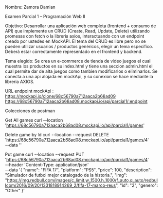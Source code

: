 Nombre: Zamora Damian 

Examen Parcial 1 – Programación Web II

Objetivo: 
Desarrollar una aplicación web completa (frontend + consumo de API) que implemente un 
CRUD (Create, Read, Update, Delete) utilizando promesas con fetch o la librería axios, 
interactuando con un endpoint creado por ustedes en MockAPI. El tema del CRUD es libre pero 
no se pueden utilizar usuarios / productos genéricos, elegir un tema específico. Deberá estar 
correctamente representado en el frontend y backend. 

Tema elegido:
Se crea un e-commerce de tienda de video juegos el cual muestra los productos en su index.html y tiene una seccion admin.html el cual permite dar de alta juegos como tambien modificarlos o eliminarlos.
Se conecta a una api alojada en mockApi, y su conexion se hace mediante la libreria AXIOS.

URL endpoint mockApi : 
https://mockapi.io/clone/68c56790a712aaca2b68ad09
https://68c56790a712aaca2b68ad08.mockapi.io/api/parcial1/:endpoint

Colecciones de postman

Get All games
curl --location 'https://68c56790a712aaca2b68ad08.mockapi.io/api/parcial1/games'

Delete game by Id
curl --location --request DELETE 'https://68c56790a712aaca2b68ad08.mockapi.io/api/parcial1/games/4' \
--data ''

Put game
curl --location --request PUT 'https://68c56790a712aaca2b68ad08.mockapi.io/api/parcial1/games/4' \
--header 'Content-Type: application/json' \
--data '{
    "name": "FIFA 17",
    "platform": "PS5",
    "price": 100,
    "description": "Simulador de futbol mejor catalogado de la historia.",
    "img": "https://img.redbull.com/images/c_limit,w_1500,h_1000/f_auto,q_auto/redbullcom/2016/09/20/1331818914269_2/fifa-17-marco-reus",
    "id": "2",
    "genero": "Other"
}'
